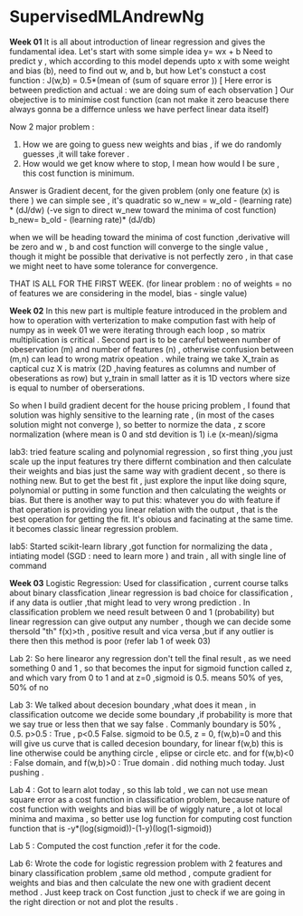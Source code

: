 # SupervisedMLAndrewNg
**Week 01** 
It is all about introduction of linear regression and gives the fundamental idea. Let's start with some simple idea
y= wx + b
Need to predict y , which according to this model depends upto x with some weight and bias (b), need to find out w, and b, but how 
Let's constuct a cost function :
J(w,b) = 0.5*(mean of (sum of square error )) [ Here error is between prediction and actual : we are doing sum of each observation ]
Our obejective is to minimise cost function (can not make it zero beacuse there always gonna be a differnce unless we have perfect linear data itself)

Now 2 major problem :
1. How we are going to guess new weights and bias , if we do randomly guesses ,it will take forever .
2. How would we get know where to stop, I mean how would I be sure , this cost function is minimum.

Answer is Gradient decent, for the given problem (only one feature (x) is there ) we can simple see , it's quadratic so 
w_new = w_old - (learning rate) * (dJ/dw) (-ve sign to direct w_new toward the minima of cost function)
b_new= b_old - (learning rate)* (dJ/db) 

when we will be heading toward the minima of cost function ,derivative will be zero and w , b and cost function will converge to the single value , though it might be possible that derivative is not perfectly zero , in that case we might neet to have some tolerance for convergence.

THAT IS ALL FOR THE FIRST WEEK. (for linear problem : no of weights = no of features we are considering in the model, bias - single value)

**Week 02**
In this new part is multiple feature introduced in the problem and how to operation with verterization to make compution fast with help of numpy as in week 01 we were iterating through each loop , so matrix multiplication is critical .
Second part is to be careful between number of obeservation (m) and number of features (n) , otherwise confusion between (m,n) can lead to wrong matrix opeation .
while traing we take X_train as captical cuz X is matrix (2D ,having features as columns and number of obeserations as row) but y_train in small latter as it is 1D vectors where size is equal to number of oberserations.

So when I build gradient decent for the house pricing problem , I found that solution was highly sensitive to the learning rate , (in most of the cases solution might not converge ), so better to normize the data  , z score normalization (where mean is 0 and std devition is  1) i.e (x-mean)/sigma

lab3: tried feature scaling and polynomial regression , so first thing ,you just scale up the input features try there differnt combination and then calculate their weights and bias just the same way with gradient decent , so there is nothing new. 
But to get the best fit , just explore the input like doing squre, polynomial or putting in some function and then calculating the weights or bias.
But there is another way to put this:
whatever you do with feature if that operation is providing you linear relation with the output , that is the best operation for getting the fit. It's obious and facinating at the same time. it becomes classic linear regression problem.

lab5: Started scikit-learn library ,got function for normalizing the data , intiating model (SGD : need to learn more ) and train , all with single line of command

**Week 03**
Logistic Regression:
Used for classification , current course talks about binary classfication ,linear regression is bad choice for classification , if any data is outlier ,that might lead to very wrong prediction . In classification problem we need result between 0 and 1 (probability) but linear regression can give output any number , though we can decide some thersold "th" f(x)>th , positive result and vica versa ,but if any outlier is there then this method is poor (refer lab 1 of week 03)

Lab 2: So here linearor any  regression don't tell the final result , as we need something 0 and 1 , so that becomes the input for sigmoid function called z, and which vary from 0 to 1 and at z=0 ,sigmoid is 0.5. means 50% of yes, 50% of no

Lab 3: We talked about decesion boundary ,what does it mean , in classification outcome we decide some boundary ,if probability is more that we say true or less then that we say false . Commanly boundary is 50% , 0.5. p>0.5 : True , p<0.5 False. sigmoid to be 0.5, z = 0, f(w,b)=0 and this will give us curve 
that is called decesion boundary, for linear f(w,b) this is line otherwise could be anything circle  , elipse or circle etc. and for f(w,b)<0 : False domain, and f(w,b)>0 : True domain .
did nothing much today. Just pushing .

Lab 4 : Got to learn alot today , so this lab told , we can not use mean square error as a cost function in classification problem, because nature of cost function with weights and bias will be of wiggly nature , a lot ot local minima and maxima , so better use log function for computing cost function function that is -y*(log(sigmoid))-(1-y)(log(1-sigmoid))

Lab 5 : Computed the cost function ,refer it for the code.

Lab 6: Wrote the code for logistic regression problem with 2 features and binary classification problem ,same old method , compute gradient for weights and bias and then calculate the new one with gradient decent method . Just keep track on Cost function ,just to check if we are going in the right direction or not and plot the results .
